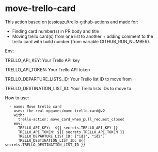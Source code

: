 # move-trello-card

This action based on jessicazu/trello-github-actions and made for:

* Finding card number(s) in PR body and title
* Moving trello card(s) from one list to another + adding comment to the trello card with build number (from variable GITHUB_RUN_NUMBER).

Env: 

TRELLO_API_KEY: Your Trello API key

TRELLO_API_TOKEN: Your Trello API token

TRELLO_DEPARTURE_LISTS_ID: Your Trello list ID to move from 

TRELLO_DESTINATION_LIST_ID: Your Trello lists IDs to move to

How to use:

      - name: Move trello card 
        uses: the-real-mpgames/move-trello-card@v2
        with:
          trello-action: move_card_when_pull_request_closed
        env:
          TRELLO_API_KEY:  ${{ secrets.TRELLO_API_KEY }}
          TRELLO_API_TOKEN: ${{ secrets.TRELLO_API_TOKEN }}
          TRELLO_DEPARTURE_LIST_ID: ["id1", "id2"]
          TRELLO_DESTINATION_LIST_ID: ${{ secrets.TRELLO_DESTINATION_LIST_ID }}